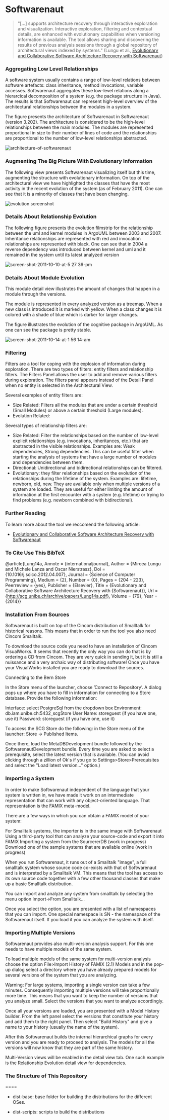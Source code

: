 Softwarenaut
============

> "[...] supports architecture recovery through interactive exploration and visualization. Interactive exploration, filtering and contextual details, are enhanced with evolutionary capabilities when versioning information is available. The tool allows sharing and discovering the results of previous analysis sessions through a global repository of architectural views indexed by systems." (Lungu et al., [Evolutionary and Collaborative Software Architecture Recovery with Softwarenaut](http://scg.unibe.ch/scgbib?query=Lung14a&display=abstract))

### Aggregating Low Level Relationships
A software system usually contains a range of low-level relations between software artefacts: class inheritance, method invocations, variable accesses. Softwarenaut aggregates these low-level relations along a hierarcical decomposition of a system (e.g. the package structure in Java). The results is that Softwarenaut can represent high-level overview of the architectural relationships between the modules in a system.

The figure presents the architecture of Softwarenaut in Softwarenaut (version 3.202). The architecture is considered to be the high-level relationships between the main modules. The modules are represented proportional in size to their number of lines of code and the relationships are proportional to the number of low-level relationships abstracted.

![architecture-of-softwarenaut](https://cloud.githubusercontent.com/assets/464519/21022444/eb463a12-bd7c-11e6-9a37-f6925f371eff.png)


### Augmenting The Big Picture With Evolutionary Information
The following view presents Softwarenaut visualizing itself but this time, augmenting the structure with evolutionary information. On top of the architectural view we have highlighted the classes that have the most activity in the recent evolution of the system (as of February 2011). One can see that it is a minority of classes that have been changing. 

![evolution screenshot](https://cloud.githubusercontent.com/assets/464519/21022349/9ec2f748-bd7c-11e6-87ad-29c5332caba9.png)


### Details About Relationship Evolution

The following figure presents the evolution filmstrip for the relationship between the uml and kernel modules in ArgoUML between 2003 and 2007. Inheritance relationships are represented with red and invocation relationships are represented with black. One can see that in 2004 a reverse dependency was introduced between kernel and uml and it remained in the system until its latest analyzed version

![screen-shot-2011-10-10-at-5 27 36-pm](https://cloud.githubusercontent.com/assets/464519/21023545/4c41a97e-bd81-11e6-81b1-fb038bd3b156.png)

### Details About Module Evolution

This module detail view illustrates the amount of changes that happen in a module through the versions.

The module is represented in every analyzed version as a treemap. When a new class is introduced it is marked with yellow. When a class changes it is colored with a shade of blue which is darker for larger changes.

The figure illustrates the evolution of the cognitive package in ArgoUML. As one can see the package is pretty stable. 

![screen-shot-2011-10-14-at-1 56 14-am](https://cloud.githubusercontent.com/assets/464519/21023626/9cffc058-bd81-11e6-906f-4f62c440717a.png)

### Filtering

Filters are a tool for coping with the explosion of information during exploration. There are two types of filters: entity filters and relationship filters. The Filters Panel allows the user to add and remove various filters during exploration. The filters panel appears instead of the Detail Panel when no entity is selected in the Architectural View.

Several examples of entity filters are:

- Size Related: Filters all the modules that are under a certain threshold (Small Modules) or above a certain threshold (Large modules).
- Evolution Related:

Several types of relationship filters are:

- Size Related: Filter the relationships based on the number of low-level explicit relationships (e.g. invocations, inheritances, etc.) that are abstracted in the visible relationships. Examples are: Weak dependencies, Strong dependencies. This can be useful filter when starting the analysis of systems that have a large number of modules and dependencies between them.
- Directional: Unidirectional and bidirectional relationships can be filtered.
- Evolutionary: they filter relationships based on the evolution of the relationships during the lifetime of the system. Examples are: lifetime, newborn, old, new. They are available only when multiple versions of a system are loaded. They are useful for either limiting the amount of information at the first encounter with a system (e.g. lifetime) or trying to find problems (e.g. newborn combined with bidirectional).



### Further Reading

To learn more about the tool we reccomend the following article: 
- [Evolutionary and Collaborative Software Architecture Recovery with Softwarenaut](http://scg.unibe.ch/archive/papers/Lung14a.pdf)

### To Cite Use This BibTeX
@article{Lung14a,
	Annote = {internationaljournal},
	Author = {Mircea Lungu and Michele Lanza and Oscar Nierstrasz},
	Doi = {10.1016/j.scico.2012.04.007},
	Journal = {Science of Computer Programming},
	Medium = {2},
	Number = {0},
	Pages = {204 - 223},
	Peerreview = {yes},
	Publisher = {Elsevier},
	Title = {Evolutionary and Collaborative Software Architecture Recovery with {Softwarenaut}},
	Url = {http://scg.unibe.ch/archive/papers/Lung14a.pdf},
	Volume = {79},
	Year = {2014}}


### Installation From Sources

Softwarenaut is built on top of the Cincom distribution of Smalltalk for historical reasons. This means that in order to run the tool you also need Cincom Smalltalk. 

To download the source code you need to have an installation of Cincom VisualWorks. It seems that recently the only way you can do that is by ordering a CD from Cincom. They are very quick in sending it, but it is still a nuissance and a very archaic way of distributing software! Once you have your VisualWorks installed you are ready to download the sources.

Connecting to the Bern Store

In the Store menu of the launcher, choose ’Connect to Repository’. A dialog pops up where you have to fill in information for connecting to a Store database. Provide the following information:

Interface: select PostgreSql from the dropdown box
Environment: db.iam.unibe.ch:5432_scgStore
User Name: storeguest (if you have one, use it)
Password: storeguest (if you have one, use it)

To access the SCG Store do the following: in the Store menu of the launcher: Store -> Published Items.

Once there, load the MetaDBDevelopment bundle followed by the SoftwarenautDevelopment bundle. Every time you are asked to select a prerequisite, select the latest version that is available. (You can avoid clicking through a zillion of Ok's if you go to Settings>Store>Prerequisites and select the "Load latest version..." option.)

### Importing a System

In order to make Softwarenaut independent of the language that your system is written in, we have made it work on an intermediate representation that can work with any object-oriented language. That representation is the FAMIX meta-model.

There are a few ways in which you can obtain a FAMIX model of your system:

For Smalltalk systems, the importer is in the same image with Softwarenaut
Using a third-party tool that can analyze your source-code and export it into FAMIX
Importing a system from the SourcererDB (work in progress)
Download one of the sample systems that are available online (work in progress)

When you run Softwarenaut, it runs out of a Smalltalk "image", a full smalltalk system whose source code co-exists with that of Softwarenaut and is interpreted by a Smalltalk VM. This means that the tool has access to its own source code together with a few other thousand classes that make up a basic Smalltalk distribution.

You can import and analyze any system from smalltalk by selecting the menu option Import->From Smalltalk...

Once you select the option, you are presented with a list of namespaces that you can import. One special namespace is SN - the namespace of the Softwarenaut itself. If you load it you can analyze the system with itself.

### Importing Multiple Versions

Softwarenaut provides also multi-version analysis support. For this one needs to have multiple models of the same system.

To load multiple models of the same system for multi-version analysis choose the option File>Import History of FAMIX (2.1) Models and in the pop-up dialog select a directory where you have already prepared models for several versions of the system that you are analyzing.

Warning: For large systems, importing a single version can take a few minutes. Consequently importing multiple versions will take proportionally more time. This means that you want to keep the number of versions that you analyze small. Select the versions that you want to analyze accordingly.

Once all your versions are loaded, you are presented with a Model History builder. From the left panel select the versions that constitute your history and add them to the right panel. Then select "Build History" and give a name to your history (usually the name of the system).

After this Softwarenaut builds the internal hierarchical graphs for every version and you are ready to proceed to analysis. The models for all the versions will now know that they are part of the same history.

Multi-Version views will be enabled in the detail view tab. One such example is the Relationship Evolution detail view for dependencies.


### The Structure of This Repository
====

- dist-base: base folder for
  building the distributions
for the different OSes.

- dist-scripts: scripts to
  build the distributions 
